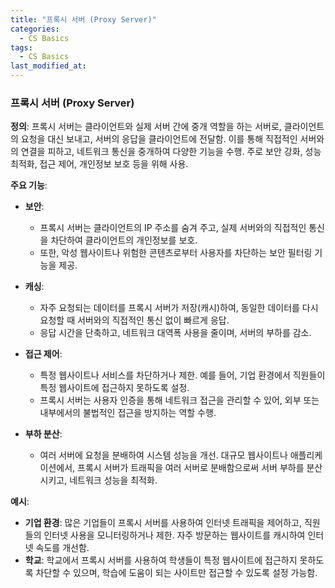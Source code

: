 ```yaml
---
title: "프록시 서버 (Proxy Server)"
categories:
  - CS Basics
tags:
  - CS Basics
last_modified_at: 
---
```



### 프록시 서버 (Proxy Server)
**정의**: 프록시 서버는 클라이언트와 실제 서버 간에 중개 역할을 하는 서버로, 클라이언트의 요청을 대신 보내고, 서버의 응답을 클라이언트에 전달함. 이를 통해 직접적인 서버와의 연결을 피하고, 네트워크 통신을 중개하여 다양한 기능을 수행. 주로 보안 강화, 성능 최적화, 접근 제어, 개인정보 보호 등을 위해 사용.

**주요 기능**:
- **보안**: 
  - 프록시 서버는 클라이언트의 IP 주소를 숨겨 주고, 실제 서버와의 직접적인 통신을 차단하여 클라이언트의 개인정보를 보호. 
  - 또한, 악성 웹사이트나 위험한 콘텐츠로부터 사용자를 차단하는 보안 필터링 기능을 제공.
  
- **캐싱**:
  - 자주 요청되는 데이터를 프록시 서버가 저장(캐시)하여, 동일한 데이터를 다시 요청할 때 서버와의 직접적인 통신 없이 빠르게 응답.
  - 응답 시간을 단축하고, 네트워크 대역폭 사용을 줄이며, 서버의 부하를 감소.
  
- **접근 제어**:
  - 특정 웹사이트나 서비스를 차단하거나 제한. 예를 들어, 기업 환경에서 직원들이 특정 웹사이트에 접근하지 못하도록 설정.
  - 프록시 서버는 사용자 인증을 통해 네트워크 접근을 관리할 수 있어, 외부 또는 내부에서의 불법적인 접근을 방지하는 역할 수행.
  
- **부하 분산**:
  - 여러 서버에 요청을 분배하여 시스템 성능을 개선. 대규모 웹사이트나 애플리케이션에서, 프록시 서버가 트래픽을 여러 서버로 분배함으로써 서버 부하를 분산시키고, 네트워크 성능을 최적화.
  
**예시**:
- **기업 환경**: 많은 기업들이 프록시 서버를 사용하여 인터넷 트래픽을 제어하고, 직원들의 인터넷 사용을 모니터링하거나 제한. 자주 방문하는 웹사이트를 캐시하여 인터넷 속도를 개선함.
- **학교**: 학교에서 프록시 서버를 사용하여 학생들이 특정 웹사이트에 접근하지 못하도록 차단할 수 있으며, 학습에 도움이 되는 사이트만 접근할 수 있도록 설정 가능함.

